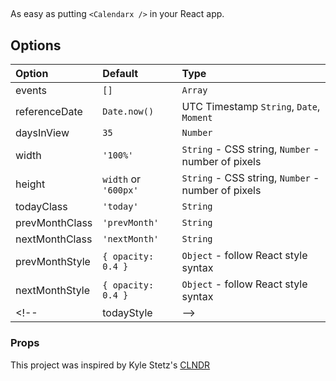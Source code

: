 ## <CALENDARx />

As easy as putting `<Calendarx />` in your React app.

## Options

| Option         | Default              |  Type              |
| :------------- | :-------------       | :-------------     |
| events         | `[]`                 | `Array`            |
| referenceDate  | `Date.now()`         | UTC Timestamp `String`, `Date`, `Moment` |
| daysInView     | `35`                 | `Number`           |
| width          | `'100%'`             | `String` - CSS string, `Number` - number of pixels |
| height         | `width` or `'600px'` | `String` - CSS string, `Number` - number of pixels |
| todayClass     | `'today'`            | `String`           |
| prevMonthClass | `'prevMonth'`        | `String`           |
| nextMonthClass | `'nextMonth'`        | `String`           |
| prevMonthStyle | `{ opacity: 0.4 }`   | `Object` - follow React style syntax |
| nextMonthStyle | `{ opacity: 0.4 }`   | `Object` - follow React style syntax |
<!-- | todayStyle     |  -->

### Props
This project was inspired by Kyle Stetz's [CLNDR](http://kylestetz.github.io/CLNDR/)
